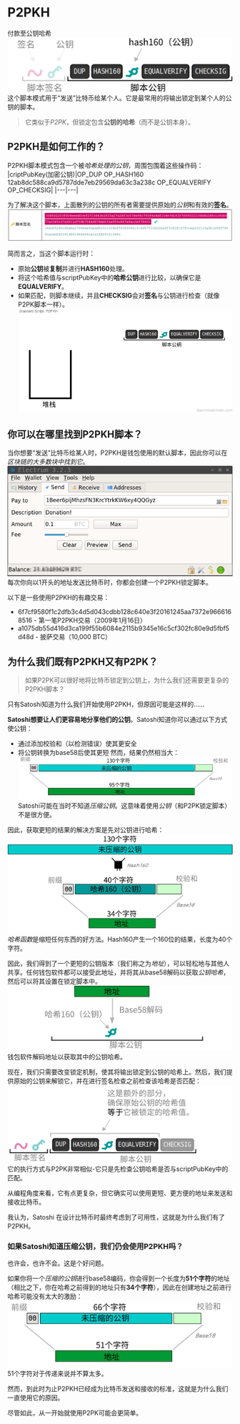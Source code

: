 # P2PKH
付款至公钥哈希
![P2PKH-1.png](img/P2PKH-1%20(1).png)
这个脚本模式用于“发送”比特币给某个人。它是最常用的将输出锁定到某个人的公钥的脚本。

>它类似于*P2PK*，但锁定包含**公钥的哈希**（而不是公钥本身）。

## P2PKH是如何工作的？
P2PKH脚本模式包含一个被*哈希处理的公钥*，周围包围着这些操作码：
|criptPubKey(加密公钥)|OP_DUP OP_HASH160 12ab8dc588ca9d5787dde7eb29569da63c3a238c OP_EQUALVERIFY OP_CHECKSIG|
|---|---|

为了解决这个脚本，上面散列的公钥的所有者需要提供原始的*公钥*和有效的**签名**。
![P2PKH-9.png](img/P2pkh-9.png)

简而言之，当这个脚本运行时：

* 原始**公钥**被**复制**并进行**HASH160**处理。
* 将这个哈希值与scriptPubKey中的**哈希公钥**进行比较，以确保它是**EQUALVERIFY**。
* 如果匹配，则脚本继续，并且**CHECKSIG**会对**签名**与公钥进行检查（就像P2PK脚本一样）。
![P2PKH-2.gif](img/P2PKH-2%20(1).gif)

## 你可以在哪里找到P2PKH脚本？
当你想要“发送”比特币给某人时，P2PKH是钱包使用的默认脚本，因此你可以在*区块链的大多数块中找到它*。
![P2PKH-3.png](img/P2PKH-3%20(1).png)
每次你向以1开头的地址发送比特币时，你都会创建一个P2PKH锁定脚本。

以下是一些使用P2PKH的有趣交易：

* 6f7cf9580f1c2dfb3c4d5d043cdbb128c640e3f20161245aa7372e9666168516 - 第一笔P2PKH交易（2009年1月16日）
* a1075db55d416d3ca199f55b6084e2115b9345e16c5cf302fc80e9d5fbf5d48d - 披萨交易（10,000 BTC）
  
## 为什么我们既有P2PKH又有P2PK？
>如果P2PK可以很好地将比特币锁定到公钥上，为什么我们还需要更复杂的P2PKH脚本？

只有Satoshi知道为什么我们开始使用P2PKH，但原因可能是这样的……

**Satoshi想要让人们更容易地分享他们的公钥**。Satoshi知道你可以通过以下方式使公钥：

* 通过添加校验和（以检测错误）使其更安全
* 将公钥转换为base58后使其更短
然而，结果仍然相当大：
![P2PKH-4.png](img/P2PKH-4%20(1).png)
Satoshi可能在当时不知道*压缩公钥*。这意味着使用*公钥*（和P2PK锁定脚本）不是很方便。

因此，获取更短的结果的解决方案是先对公钥进行哈希：
![P2PKH-5.png](img/P2PKH-5%20(1).png)
*哈希函数*是缩短任何东西的好方法。Hash160产生一个160位的结果，长度为40个字符。

因此，我们得到了一个更短的公钥版本（我们称之为*地址*），可以轻松地与其他人共享。任何钱包软件都可以接受此地址，并将其从base58解码以获取*公钥哈希*，然后可以将其设置在锁定脚本中。
![P2PKH-6.png](img/P2PKH-6%20(1).png)
钱包软件解码地址以获取其中的公钥哈希。

现在，我们只需要改变锁定机制，使其将输出锁定到公钥的哈希上。然后，我们提供原始的公钥来解锁它，并在进行签名检查之前检查该哈希是否匹配：
![P2PKH-7.png](img/P2PKH-7%20(1).png)
它的执行方式与P2PK非常相似-它只是先检查公钥哈希是否与scriptPubKey中的匹配。

从编程角度来看，它有点更复杂，但它确实可以使用更短、更方便的地址来发送和接收比特币。

我认为，Satoshi 在设计比特币时最终考虑到了可用性，这就是为什么我们有了P2PKH。

### 如果Satoshi知道压缩公钥，我们仍会使用P2PKH吗？
也许会，也许不会。这是个好问题。

如果你将一个*压缩的公钥*进行base58编码，你会得到一个长度为**51个字符**的地址（相比之下，你在哈希之前得到的地址只有**34个字符**），因此在创建地址之前进行哈希可能没有太大的激励：
![P2PKH-8.png](img/P2PKH-8%20(1).png)
51个字符对于传递来说并不算太多。

然而，到此时为止P2PKH已经成为比特币发送和接收的标准，这就是为什么我们一直使用它的原因。

尽管如此，从一开始就使用P2PK可能会更简单。